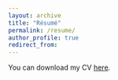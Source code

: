 ```yaml
---
layout: archive
title: "Résumé"
permalink: /resume/
author_profile: true
redirect_from:
---
```

You can download my CV [here](https://drive.google.com/file/d/1ogtfNWjyT_b14BRUGDZMpgpQXzkW-ZlS/view?usp=sharing). 
<!-- I use my CV mostly for applying for academic position and programs.

You can download my résumé [here](https://drive.google.com/file/d/1nH8R_PP-wTKsVKgNM34Ahf5t0mCO31I7/view?usp=sharing). My résumé is a shortened pdf version of my CV, and it is mostly used for me to find software development engineer/applied scientist jobs. -->